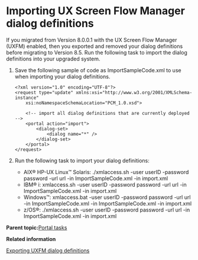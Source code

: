 # Importing UX Screen Flow Manager dialog definitions

If you migrated from Version 8.0.0.1 with the UX Screen Flow Manager \(UXFM\) enabled, then you exported and removed your dialog definitions before migrating to Version 8.5. Run the following task to import the dialog definitions into your upgraded system.

1.  Save the following sample of code as ImportSampleCode.xml to use when importing your dialog definitions.

    ```
    <?xml version="1.0" encoding="UTF-8"?>
    <request type="update" xmlns:xsi="http://www.w3.org/2001/XMLSchema-instance"
        xsi:noNamespaceSchemaLocation="PCM_1.0.xsd">
    
        <!-- import all dialog definitions that are currently deployed -->
        <portal action="import">
            <dialog-set>
                <dialog name="*" />
            </dialog-set>
        </portal>
    </request>
    ```

2.  Run the following task to import your dialog definitions:

    -   AIX® HP-UX Linux™ Solaris: ./xmlaccess.sh -user userID -password password -url url -in ImportSampleCode.xml -in import.xml
    -   IBM® i: xmlaccess.sh -user userID -password password -url url -in ImportSampleCode.xml -in import.xml
    -   Windows™: xmlaccess.bat -user userID -password password -url url -in ImportSampleCode.xml -in ImportSampleCode.xml -in import.xml
    -   z/OS®: ./xmlaccess.sh -user userID -password password -url url -in ImportSampleCode.xml -in import.xml

**Parent topic:**[Portal tasks](../migrate/mig_post_portaltasks.md)

**Related information**  


[Exporting UXFM dialog definitions](../migrate/mig_pre_uxfm_exportdialog.md)

